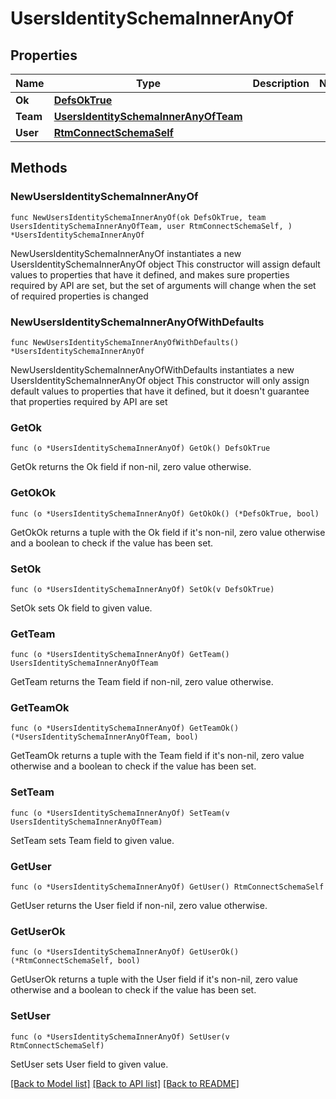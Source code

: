 # UsersIdentitySchemaInnerAnyOf

## Properties

Name | Type | Description | Notes
------------ | ------------- | ------------- | -------------
**Ok** | [**DefsOkTrue**](DefsOkTrue.md) |  | 
**Team** | [**UsersIdentitySchemaInnerAnyOfTeam**](UsersIdentitySchemaInnerAnyOfTeam.md) |  | 
**User** | [**RtmConnectSchemaSelf**](RtmConnectSchemaSelf.md) |  | 

## Methods

### NewUsersIdentitySchemaInnerAnyOf

`func NewUsersIdentitySchemaInnerAnyOf(ok DefsOkTrue, team UsersIdentitySchemaInnerAnyOfTeam, user RtmConnectSchemaSelf, ) *UsersIdentitySchemaInnerAnyOf`

NewUsersIdentitySchemaInnerAnyOf instantiates a new UsersIdentitySchemaInnerAnyOf object
This constructor will assign default values to properties that have it defined,
and makes sure properties required by API are set, but the set of arguments
will change when the set of required properties is changed

### NewUsersIdentitySchemaInnerAnyOfWithDefaults

`func NewUsersIdentitySchemaInnerAnyOfWithDefaults() *UsersIdentitySchemaInnerAnyOf`

NewUsersIdentitySchemaInnerAnyOfWithDefaults instantiates a new UsersIdentitySchemaInnerAnyOf object
This constructor will only assign default values to properties that have it defined,
but it doesn't guarantee that properties required by API are set

### GetOk

`func (o *UsersIdentitySchemaInnerAnyOf) GetOk() DefsOkTrue`

GetOk returns the Ok field if non-nil, zero value otherwise.

### GetOkOk

`func (o *UsersIdentitySchemaInnerAnyOf) GetOkOk() (*DefsOkTrue, bool)`

GetOkOk returns a tuple with the Ok field if it's non-nil, zero value otherwise
and a boolean to check if the value has been set.

### SetOk

`func (o *UsersIdentitySchemaInnerAnyOf) SetOk(v DefsOkTrue)`

SetOk sets Ok field to given value.


### GetTeam

`func (o *UsersIdentitySchemaInnerAnyOf) GetTeam() UsersIdentitySchemaInnerAnyOfTeam`

GetTeam returns the Team field if non-nil, zero value otherwise.

### GetTeamOk

`func (o *UsersIdentitySchemaInnerAnyOf) GetTeamOk() (*UsersIdentitySchemaInnerAnyOfTeam, bool)`

GetTeamOk returns a tuple with the Team field if it's non-nil, zero value otherwise
and a boolean to check if the value has been set.

### SetTeam

`func (o *UsersIdentitySchemaInnerAnyOf) SetTeam(v UsersIdentitySchemaInnerAnyOfTeam)`

SetTeam sets Team field to given value.


### GetUser

`func (o *UsersIdentitySchemaInnerAnyOf) GetUser() RtmConnectSchemaSelf`

GetUser returns the User field if non-nil, zero value otherwise.

### GetUserOk

`func (o *UsersIdentitySchemaInnerAnyOf) GetUserOk() (*RtmConnectSchemaSelf, bool)`

GetUserOk returns a tuple with the User field if it's non-nil, zero value otherwise
and a boolean to check if the value has been set.

### SetUser

`func (o *UsersIdentitySchemaInnerAnyOf) SetUser(v RtmConnectSchemaSelf)`

SetUser sets User field to given value.



[[Back to Model list]](../README.md#documentation-for-models) [[Back to API list]](../README.md#documentation-for-api-endpoints) [[Back to README]](../README.md)


